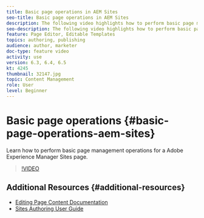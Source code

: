 ```yaml
---
title: Basic page operations in AEM Sites
seo-title: Basic page operations in AEM Sites
description: The following video highlights how to perform basic page management operations for a Adobe Experience Manager Sites page.
seo-description: The following video highlights how to perform basic page management operations for a Adobe Experience Manager Sites page.
feature: Page Editor, Editable Templates
topics: authoring, publishing
audience: author, marketer
doc-type: feature video
activity: use
version: 6.3, 6.4, 6.5
kt: 4245
thumbnail: 32147.jpg
topic: Content Management
role: User
level: Beginner
---
```


# Basic page operations {#basic-page-operations-aem-sites}

Learn how to perform basic page management operations for a Adobe Experience Manager Sites page.

>[!VIDEO](https://video.tv.adobe.com/v/32147?quality=12&learn=on)


## Additional Resources {#additional-resources}

* [Editing Page Content Documentation](https://docs.adobe.com/content/help/en/experience-manager-65/authoring/authoring/editing-content.html)
* [Sites Authoring User Guide](https://docs.adobe.com/content/help/en/experience-manager-65/authoring/home.html?topic=/experience-manager/6-5/sites/authoring/morehelp/page-authoring.ug.js)
